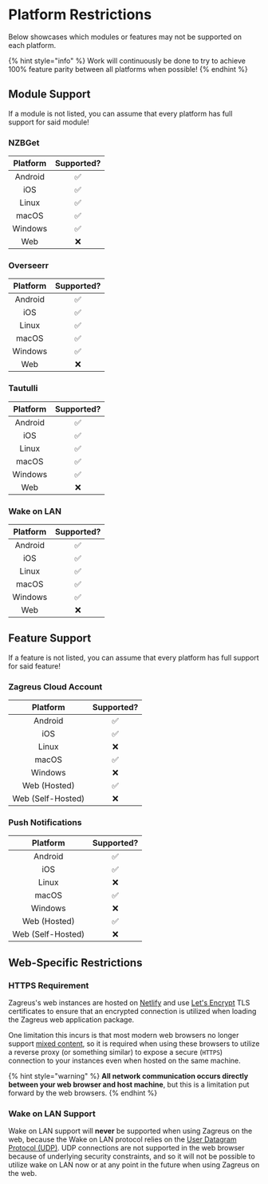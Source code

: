 # Platform Restrictions

Below showcases which modules or features may not be supported on each platform.

{% hint style="info" %}
Work will continuously be done to try to achieve 100% feature parity between all platforms when possible!
{% endhint %}

## Module Support

If a module is not listed, you can assume that every platform has full support for said module!

### NZBGet

| Platform | Supported? |
| :------: | :--------: |
|  Android |      ✅     |
|    iOS   |      ✅     |
|   Linux  |      ✅     |
|   macOS  |      ✅     |
|  Windows |      ✅     |
|    Web   |      ❌     |

### Overseerr

| Platform | Supported? |
| :------: | :--------: |
|  Android |      ✅     |
|    iOS   |      ✅     |
|   Linux  |      ✅     |
|   macOS  |      ✅     |
|  Windows |      ✅     |
|    Web   |      ❌     |

### Tautulli

| Platform | Supported? |
| :------: | :--------: |
|  Android |      ✅     |
|    iOS   |      ✅     |
|   Linux  |      ✅     |
|   macOS  |      ✅     |
|  Windows |      ✅     |
|    Web   |      ❌     |

### Wake on LAN

| Platform | Supported? |
| :------: | :--------: |
|  Android |      ✅     |
|    iOS   |      ✅     |
|   Linux  |      ✅     |
|   macOS  |      ✅     |
|  Windows |      ✅     |
|    Web   |      ❌     |

## Feature Support

If a feature is not listed, you can assume that every platform has full support for said feature!

### Zagreus Cloud Account

|      Platform     | Supported? |
| :---------------: | :--------: |
|      Android      |      ✅     |
|        iOS        |      ✅     |
|       Linux       |      ❌     |
|       macOS       |      ✅     |
|      Windows      |      ❌     |
|    Web (Hosted)   |      ✅     |
| Web (Self-Hosted) |      ❌     |

### Push Notifications

|      Platform     | Supported? |
| :---------------: | :--------: |
|      Android      |      ✅     |
|        iOS        |      ✅     |
|       Linux       |      ❌     |
|       macOS       |      ✅     |
|      Windows      |      ❌     |
|    Web (Hosted)   |      ✅     |
| Web (Self-Hosted) |      ❌     |

## Web-Specific Restrictions

### **HTTPS Requirement**

Zagreus's web instances are hosted on [Netlify](https://www.netlify.com/) and use [Let's Encrypt](https://letsencrypt.org/) TLS certificates to ensure that an encrypted connection is utilized when loading the Zagreus web application package.

One limitation this incurs is that most modern web browsers no longer support [mixed content](https://developer.mozilla.org/en-US/docs/Web/Security/Mixed\_content), so it is required when using these browsers to utilize a reverse proxy (or something similar) to expose a secure (`HTTPS`) connection to your instances even when hosted on the same machine.

{% hint style="warning" %}
**All network communication occurs directly between your web browser and host machine**, but this is a limitation put forward by the web browsers.
{% endhint %}

### Wake on LAN Support

Wake on LAN support will **never** be supported when using Zagreus on the web, because the Wake on LAN protocol relies on the [User Datagram Protocol (UDP)](https://en.wikipedia.org/wiki/User\_Datagram\_Protocol). UDP connections are not supported in the web browser because of underlying security constraints, and so it will not be possible to utilize wake on LAN now or at any point in the future when using Zagreus on the web.
